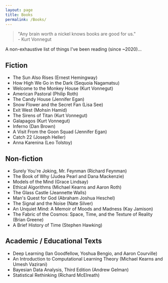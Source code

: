 ```yaml
---
layout: page
title: Books
permalink: /Books/
---
```

> "Any brain worth a nickel knows books are good for us." \
> \- Kurt Vonnegut 

A non-exhaustive list of things I've been reading (since ~2020)...

## Fiction
- The Sun Also Rises (Ernest Hemingway)
- How High We Go in the Dark (Sequoia Nagamatsu)
- Welcome to the Monkey House (Kurt Vonnegut)
- American Pastoral (Philip Roth)
- The Candy House (Jennifer Egan)
- Snow Flower and the Secret Fan (Lisa See)
- Exit West (Mohsin Hamid)
- The Sirens of Titan (Kurt Vonnegut)
- Galapagos (Kurt Vonnegut)
- Inferno (Dan Brown)
- A Visit From the Goon Squad (Jennifer Egan)
- Catch 22 (Joseph Heller)
- Anna Karenina (Leo Tolstoy)

## Non-fiction
- Surely You're Joking, Mr. Feynman (Richard Feynman)
- The Book of Why (Judea Pearl and Dana Mackenzie)
- Models of the Mind (Grace Lindsay)
- Ethical Algorithms (Michael Kearns and Aaron Roth)
- The Glass Castle (Jeannette Walls)
- Man's Quest for God (Abraham Joshua Heschel)
- The Signal and the Noise (Nate Silver)
- An Unquiet Mind: A Memoir of Moods and Madness (Kay Jamison)
- The Fabric of the Cosmos: Space, Time, and the Texture of Reality (Brian Greene)
- A Brief History of Time (Stephen Hawking)

## Academic / Educational Texts
- Deep Learning (Ian Goodfellow, Yoshua Bengio, and Aaron Courville)
- An Introduction to Computational Learning Theory (Michael Kearns and Umesh Vazirani)
- Bayesian Data Analysis, Third Edition (Andrew Gelman)
- Statistical Rethinking (Richard McElreath)
